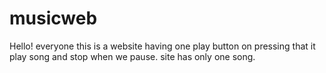 # musicweb
Hello! everyone this is a website having one play button on pressing that it play song and stop when we pause.
site has only one song.
